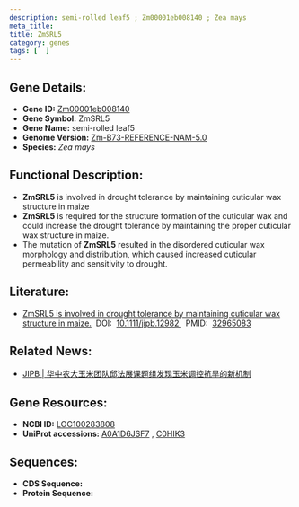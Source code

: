 ```yaml
---
description: semi-rolled leaf5 ; Zm00001eb008140 ; Zea mays
meta_title:
title: ZmSRL5
category: genes
tags: [  ]
---
```


## Gene Details:
- **Gene ID:**	[Zm00001eb008140](https://www.maizegdb.org/gene_center/gene/Zm00001eb008140)
- **Gene Symbol:** ZmSRL5
- **Gene Name:** semi-rolled leaf5
- **Genome Version:** [Zm-B73-REFERENCE-NAM-5.0](https://www.maizegdb.org/genome/assembly/Zm-B73-REFERENCE-NAM-5.0)
- **Species:** *Zea mays*

## Functional Description:
   - **ZmSRL5** is involved in drought tolerance by maintaining cuticular wax structure in maize
   - **ZmSRL5** is required for the structure formation of the cuticular wax and could increase the drought tolerance by maintaining the proper cuticular wax structure in maize.
   - The mutation of **ZmSRL5** resulted in the disordered cuticular wax morphology and distribution, which caused increased cuticular permeability and sensitivity to drought.

## Literature:
   - [ZmSRL5 is involved in drought tolerance by maintaining cuticular wax structure in maize.]( https://onlinelibrary.wiley.com/doi/10.1111/jipb.12982)&nbsp;&nbsp;DOI:&nbsp;&nbsp;[10.1111/jipb.12982 ](https://onlinelibrary.wiley.com/doi/10.1111/jipb.12982)&nbsp;&nbsp;PMID:&nbsp;&nbsp;[32965083](https://pubmed.ncbi.nlm.nih.gov/32965083/)

## Related News:
   - [JIPB | 华中农大玉米团队邱法展课题组发现玉米调控抗旱的新机制](https://mp.weixin.qq.com/s?__biz=Mzg3MDEwNDEyMg==&mid=2247491172&idx=3&sn=25d925616879005a6adb63d0e3bfe476&chksm=ce93b331f9e43a277d83cbefab59a9754e56d07c78594d89e2beb0e91477b590dcc8bf66f5fd&scene=27#wechat_redirect)

## Gene Resources:
- **NCBI ID:** [LOC100283808](https://www.ncbi.nlm.nih.gov/gene/?term=LOC100283808)
- **UniProt accessions:** [A0A1D6JSF7](https://www.uniprot.org/uniprotkb/A0A1D6JSF7/entry)&nbsp;,&nbsp;[C0HIK3](https://www.uniprot.org/uniprotkb/C0HIK3/entry)

## Sequences:
- **CDS Sequence:**
- **Protein Sequence:**

